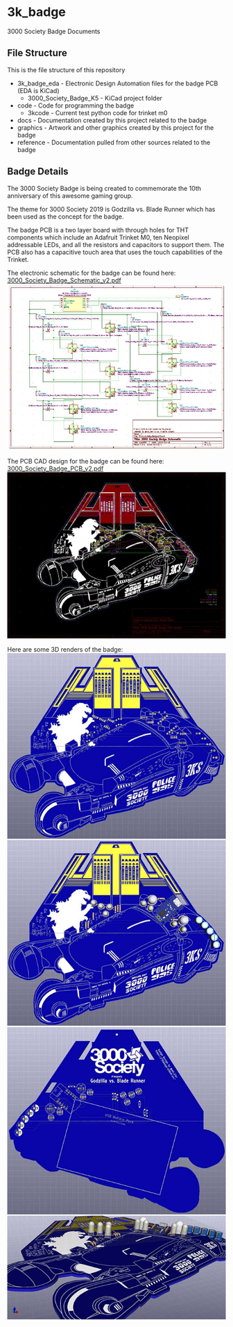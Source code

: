 # 3k_badge

3000 Society Badge Documents

## File Structure

This is the file structure of this repository

* 3k_badge_eda - Electronic Design Automation files for the badge PCB (EDA is KiCad)
  * 3000_Society_Badge_K5 - KiCad project folder
* code - Code for programming the badge
  * 3kcode - Current test python code for trinket m0
* docs - Documentation created by this project related to the badge
* graphics - Artwork and other graphics created by this project for the badge
* reference - Documentation pulled from other sources related to the badge

## Badge Details

The 3000 Society Badge is being created to commemorate the 10th anniversary of this awesome gaming group.

The theme for 3000 Society 2019 is Godzilla vs. Blade Runner which has been used as the concept for the badge.

The badge PCB is a two layer board with through holes for THT components which include an Adafruit Trinket M0, ten Neopixel addressable LEDs, and all the resistors and capacitors to support them.
The PCB also has a capacitive touch area that uses the touch capabilities of the Trinket.

The electronic schematic for the badge can be found here: [3000_Society_Badge_Schematic_v2.pdf](docs/3000_Society_Badge_Schematic_v2.pdf)
![Schematic](docs/3000_Society_Badge_Schematic_v2.JPG)

The PCB CAD design for the badge can be found here:
[3000_Society_Badge_PCB_v2.pdf](docs/3000_Society_Badge_PCB_v2.pdf)
![PCB](docs/3000_Society_Badge_PCB_v2.JPG)

Here are some 3D renders of the badge:
![PCB_Front](docs/3000_Society_Badge_K5_PCB_Front_Sm.jpg)
![PCB_Front_Componetns](docs/3000_Society_Badge_K5_PCB_Front_Components_Sm.jpg)
![PCB_Back](docs/3000_Society_Badge_K5_PCB_Back_Sm.jpg)
![PCB_Back](docs/3000_Society_Badge_K5_PCB_Angle_Components_Sm.jpg)

